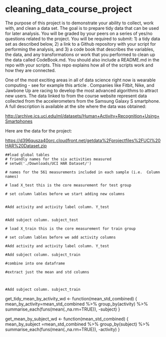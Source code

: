 # cleaning_data_course_project

The purpose of this project is to demonstrate your ability to collect, work with, and clean a data set. The goal is to prepare tidy data that can be used for later analysis. You will be graded by your peers on a series of yes/no questions related to the project. You will be required to submit: 1) a tidy data set as described below, 2) a link to a Github repository with your script for performing the analysis, and 3) a code book that describes the variables, the data, and any transformations or work that you performed to clean up the data called CodeBook.md. You should also include a README.md in the repo with your scripts. This repo explains how all of the scripts work and how they are connected.  

One of the most exciting areas in all of data science right now is wearable computing - see for example this article . Companies like Fitbit, Nike, and Jawbone Up are racing to develop the most advanced algorithms to attract new users. The data linked to from the course website represent data collected from the accelerometers from the Samsung Galaxy S smartphone. A full description is available at the site where the data was obtained: 

http://archive.ics.uci.edu/ml/datasets/Human+Activity+Recognition+Using+Smartphones 

Here are the data for the project: 

https://d396qusza40orc.cloudfront.net/getdata%2Fprojectfiles%2FUCI%20HAR%20Dataset.zip 


    ##load global tables
    # friendly names for the six activities measured
    # setwd('./Downloads/UCI HAR Dataset/')

    # names for the 561 measurements included in each sample (i.e.  Column names)

    # load X_test this is the core measurement for test group

    # set column lables before we start adding new columns


    #Add activity and activity label column. Y_test 


    #Add subject column. subject_test 
     
    # load X_train this is the core measurement for train group

    # set column lables before we add activity columns

    #Add activity and activity label column. Y_test 

    #Add subject column. subject_train

    #combine into one dataframe

    #extract just the mean and std columns 



    #Add subject column. subject_train


get_tidy_mean_by_activity_wd <- function(mean_std_combined) {
    mean_by_activity=mean_std_combined %>% group_by(activity) %>% summarise_each(funs(mean(.,na.rm=TRUE)), -subject)
    }

get_mean_by_subject_wd <- function(mean_std_combined) {
    mean_by_subject =mean_std_combined %>% group_by(subject)  %>% summarise_each(funs(mean(.,na.rm=TRUE)), -activity)
}
